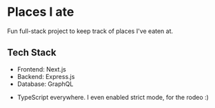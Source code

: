 # Places I ate

Fun full-stack project to keep track of places I've eaten at.

## Tech Stack

- Frontend: Next.js
- Backend: Express.js
- Database: GraphQL
+ TypeScript everywhere. I even enabled strict mode, for the rodeo :)

